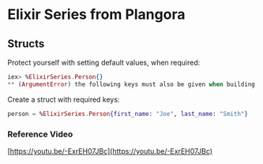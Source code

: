 # Elixir Series from Plangora

## Structs

Protect yourself with setting default values, when required:
```elixir
iex> %ElixirSeries.Person{}
** (ArgumentError) the following keys must also be given when building struct ElixirSeries.Person: [:first_name, :last_name]
```

Create a struct with required keys:
```elixir
person = %ElixirSeries.Person{first_name: "Joe", last_name: "Smith"}
```

### Reference Video
[https://youtu.be/-ExrEH07JBc](https://youtu.be/-ExrEH07JBc)